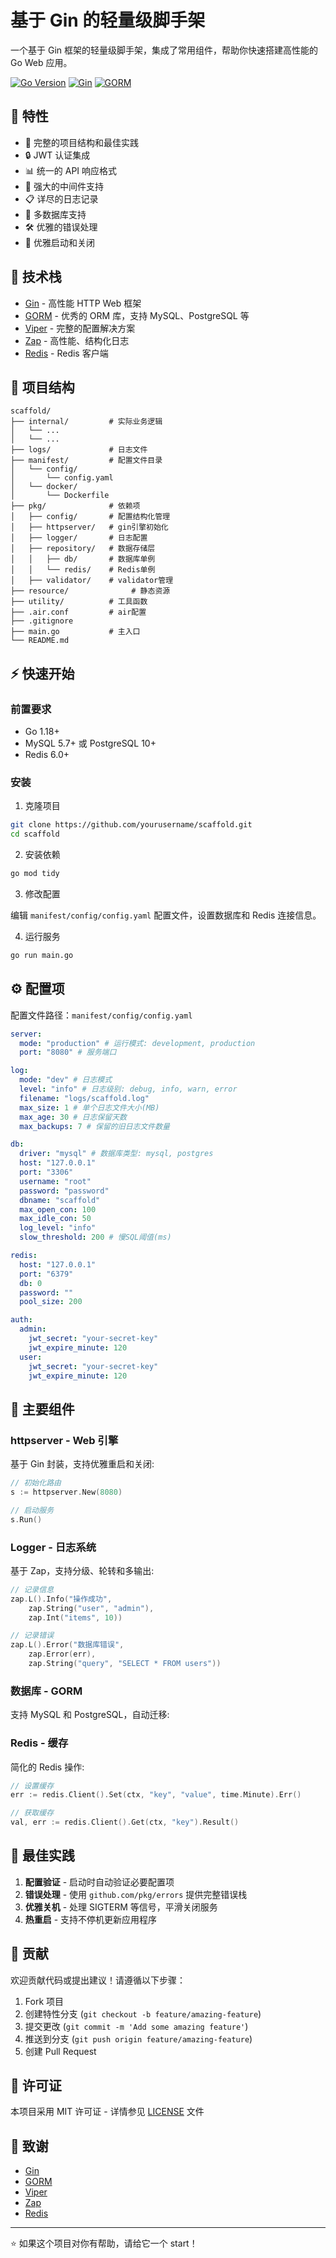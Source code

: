 # 基于 Gin 的轻量级脚手架

一个基于 Gin 框架的轻量级脚手架，集成了常用组件，帮助你快速搭建高性能的 Go Web 应用。

[![Go Version](https://img.shields.io/badge/Go-v1.18+-blue.svg)](https://golang.org/doc/devel/release.html)
[![Gin](https://img.shields.io/badge/Gin-v1.9.0+-green.svg)](https://github.com/gin-gonic/gin)
[![GORM](https://img.shields.io/badge/GORM-v1.25.0+-lightblue.svg)](https://gorm.io/)

## 🚀 特性

- 📝 完整的项目结构和最佳实践
- 🔒 JWT 认证集成
- 📊 统一的 API 响应格式
- 🔄 强大的中间件支持
- 📋 详尽的日志记录
- 🔌 多数据库支持
- 🛠️ 优雅的错误处理
- 🚦 优雅启动和关闭

## 🔧 技术栈

- [Gin](https://github.com/gin-gonic/gin) - 高性能 HTTP Web 框架
- [GORM](https://gorm.io/) - 优秀的 ORM 库，支持 MySQL、PostgreSQL 等
- [Viper](https://github.com/spf13/viper) - 完整的配置解决方案
- [Zap](https://github.com/uber-go/zap) - 高性能、结构化日志
- [Redis](https://github.com/redis/go-redis) - Redis 客户端

## 📁 项目结构

```
scaffold/
├── internal/         # 实际业务逻辑
│   └── ...
│   └── ...
├── logs/             # 日志文件
├── manifest/         # 配置文件目录
│   └── config/
│       └── config.yaml
│   └── docker/
│       └── Dockerfile
├── pkg/              # 依赖项
│   ├── config/       # 配置结构化管理
│   ├── httpserver/   # gin引擎初始化
│   ├── logger/       # 日志配置
│   ├── repository/   # 数据存储层
│   │   ├── db/       # 数据库单例
│   │   └── redis/    # Redis单例
│   ├── validator/    # validator管理
├── resource/              # 静态资源
├── utility/          # 工具函数
├── .air.conf         # air配置
├── .gitignore
├── main.go           # 主入口
└── README.md
```

## ⚡ 快速开始

### 前置要求

- Go 1.18+
- MySQL 5.7+ 或 PostgreSQL 10+
- Redis 6.0+

### 安装

1. 克隆项目

```bash
git clone https://github.com/yourusername/scaffold.git
cd scaffold
```

2. 安装依赖

```bash
go mod tidy
```

3. 修改配置

编辑 `manifest/config/config.yaml` 配置文件，设置数据库和 Redis 连接信息。

4. 运行服务

```bash
go run main.go
```

## ⚙️ 配置项

配置文件路径：`manifest/config/config.yaml`

```yaml
server:
  mode: "production" # 运行模式: development, production
  port: "8080" # 服务端口

log:
  mode: "dev" # 日志模式
  level: "info" # 日志级别: debug, info, warn, error
  filename: "logs/scaffold.log"
  max_size: 1 # 单个日志文件大小(MB)
  max_age: 30 # 日志保留天数
  max_backups: 7 # 保留的旧日志文件数量

db:
  driver: "mysql" # 数据库类型: mysql, postgres
  host: "127.0.0.1"
  port: "3306"
  username: "root"
  password: "password"
  dbname: "scaffold"
  max_open_con: 100
  max_idle_con: 50
  log_level: "info"
  slow_threshold: 200 # 慢SQL阈值(ms)

redis:
  host: "127.0.0.1"
  port: "6379"
  db: 0
  password: ""
  pool_size: 200

auth:
  admin:
    jwt_secret: "your-secret-key"
    jwt_expire_minute: 120
  user:
    jwt_secret: "your-secret-key"
    jwt_expire_minute: 120
```

## 🔌 主要组件

### httpserver - Web 引擎

基于 Gin 封装，支持优雅重启和关闭:

```go
// 初始化路由
s := httpserver.New(8080)

// 启动服务
s.Run()
```

### Logger - 日志系统

基于 Zap，支持分级、轮转和多输出:

```go
// 记录信息
zap.L().Info("操作成功",
    zap.String("user", "admin"),
    zap.Int("items", 10))

// 记录错误
zap.L().Error("数据库错误",
    zap.Error(err),
    zap.String("query", "SELECT * FROM users"))
```

### 数据库 - GORM

支持 MySQL 和 PostgreSQL，自动迁移:

### Redis - 缓存

简化的 Redis 操作:

```go
// 设置缓存
err := redis.Client().Set(ctx, "key", "value", time.Minute).Err()

// 获取缓存
val, err := redis.Client().Get(ctx, "key").Result()
```

## 📝 最佳实践

1. **配置验证** - 启动时自动验证必要配置项
2. **错误处理** - 使用 `github.com/pkg/errors` 提供完整错误栈
3. **优雅关机** - 处理 SIGTERM 等信号，平滑关闭服务
4. **热重启** - 支持不停机更新应用程序

## 🤝 贡献

欢迎贡献代码或提出建议！请遵循以下步骤：

1. Fork 项目
2. 创建特性分支 (`git checkout -b feature/amazing-feature`)
3. 提交更改 (`git commit -m 'Add some amazing feature'`)
4. 推送到分支 (`git push origin feature/amazing-feature`)
5. 创建 Pull Request

## 📄 许可证

本项目采用 MIT 许可证 - 详情参见 [LICENSE](LICENSE) 文件

## 🙏 致谢

- [Gin](https://github.com/gin-gonic/gin)
- [GORM](https://gorm.io/)
- [Viper](https://github.com/spf13/viper)
- [Zap](https://github.com/uber-go/zap)
- [Redis](https://github.com/redis/go-redis)

---

⭐️ 如果这个项目对你有帮助，请给它一个 start！
